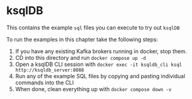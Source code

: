 # ksqlDB

This contains the example `sql` files you can execute to try out `ksqlDB`

To run the examples in this chapter take the following steps:

1. If you have any existing Kafka brokers running in docker, stop them.
2. CD into this directory and run `docker compose up -d`
3. Open a ksqlDB CLI session with `docker exec -it ksqldb_cli ksql http://ksqldb_server:8088`
4. Run any of the example SQL files by copying and pasting individual commands into the CLI
5. When done, clean everything up with `docker compose down -v`